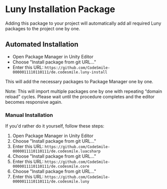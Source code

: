 # Luny Installation Package
Adding this package to your project will automatically add all required Luny packages to the project one by one.

## Automated Installation

- Open Package Manager in Unity Editor
- Choose "Install package from git URL..."
- Enter this URL: `https://github.com/CodeSmile-0000011110110111/de.codesmile.luny-install`

This will add the necessary packages to Package Manager one by one.

Note: This will import multiple packages one by one with repeating “domain reload” cycles. Please wait until the procedure completes and the editor becomes responsive again.

### Manual Installation

If you'd rather do it yourself, follow these steps:

1. Open Package Manager in Unity Editor
2. Choose "Install package from git URL..."
3. Enter this URL: `https://github.com/CodeSmile-0000011110110111/de.codesmile.luacsharp`
4. Choose "Install package from git URL..."
5. Enter this URL: `https://github.com/CodeSmile-0000011110110111/de.codesmile.core`
6. Choose "Install package from git URL..."
7. Enter this URL: `https://github.com/CodeSmile-0000011110110111/de.codesmile.luny`
